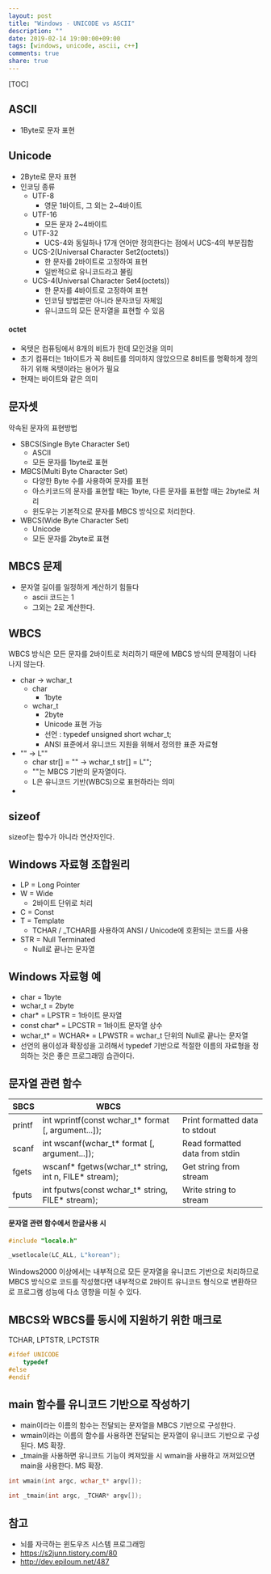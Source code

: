 ```yaml
---
layout: post
title: "Windows - UNICODE vs ASCII"
description: ""
date: 2019-02-14 19:00:00+09:00
tags: [windows, unicode, ascii, c++]
comments: true
share: true
---
```


[TOC]



## ASCII

- 1Byte로 문자 표현



## Unicode

- 2Byte로 문자 표현
- 인코딩 종류
  - UTF-8
    - 영문 1바이트, 그 외는 2~4바이트
  - UTF-16
    - 모든 문자 2~4바이트
  - UTF-32
    - UCS-4와 동일하나 17개 언어만 정의한다는 점에서 UCS-4의 부분집합
  - UCS-2(Universal Character Set2(octets))
    - 한 문자를 2바이트로 고정하여 표현
    - 일반적으로 유니코드라고 불림
  - UCS-4(Universal Character Set4(octets))
    - 한 문자를 4바이트로 고정하여 표현
    - 인코딩 방법뿐만 아니라 문자코딩 자체임
    - 유니코드의 모든 문자열을 표현할 수 있음

#### octet

- 옥텟은 컴퓨팅에서 8개의 비트가 한데 모인것을 의미
- 초기 컴퓨터는 1바이트가 꼭 8비트를 의미하지 않았으므로 8비트를 명확하게 정의하기 위해 옥텟이라는 용어가 필요
- 현재는 바이트와 같은 의미



## 문자셋

약속된 문자의 표현방법

- SBCS(Single Byte Character Set)
  - ASCII
  - 모든 문자를 1byte로 표현
- MBCS(Multi Byte Character Set)
  - 다양한 Byte 수를 사용하여 문자를 표현
  - 아스키코드의 문자를 표현할 때는 1byte, 다른 문자를 표현할 때는 2byte로 처리
  - 윈도우는 기본적으로 문자를 MBCS 방식으로 처리한다.
- WBCS(Wide Byte Character Set)
  - Unicode
  - 모든 문자를 2byte로 표현



## MBCS 문제

- 문자열 길이를 일정하게 계산하기 힘들다
  - ascii 코드는 1
  - 그외는 2로 계산한다.



## WBCS

WBCS 방식은 모든 문자를 2바이트로 처리하기 때문에 MBCS 방식의 문제점이 나타나지 않는다.

- char -> wchar_t
  - char
    - 1byte
  - wchar_t
    - 2byte
    - Unicode 표현 가능
    - 선언 : typedef unsigned short wchar_t;
    - ANSI 표준에서 유니코드 지원을 위해서 정의한 표준 자료형
- "" -> L""
  - char str[] = "" -> wchar_t str[] = L"";
  - ""는 MBCS 기반의 문자열이다.
  - L은 유니코드 기반(WBCS)으로 표현하라는 의미
- 



## sizeof

sizeof는 함수가 아니라 연산자인다.



## Windows 자료형 조합원리

- LP = Long Pointer
- W = Wide
  - 2바이트 단위로 처리
- C = Const
- T = Template
  - TCHAR / _TCHAR를 사용하여 ANSI / Unicode에 호환되는 코드를 사용
- STR = Null Terminated
  - Null로 끝나는 문자열



## Windows 자료형 예

- char = 1byte
- wchar_t = 2byte
- char* = LPSTR = 1바이트 문자열
- const char* = LPCSTR = 1바이트 문자열 상수
- wchar_t* = WCHAR* = LPWSTR = wchar_t 단위의 Null로 끝나는 문자열
- 선언의 용이성과 확장성을 고려해서 typedef 기반으로 적절한 이름의 자료형을 정의하는 것은 좋은 프로그래밍 습관이다.



## 문자열 관련 함수

| SBCS   | WBCS                                                  |                                |
| ------ | ----------------------------------------------------- | ------------------------------ |
| printf | int wprintf(const wchar_t* format [, argument...]);   | Print formatted data to stdout |
| scanf  | int wscanf(wchar_t* format [, argument...]);          | Read formatted data from stdin |
| fgets  | wscanf* fgetws(wchar_t* string, int n, FILE* stream); | Get string from stream         |
| fputs  | int fputws(const wchar_t* string, FILE* stream);      | Write string to stream         |



#### 문자열 관련 함수에서 한글사용 시

```cpp
#include "locale.h"

_wsetlocale(LC_ALL, L"korean");
```



Windows2000 이상에서는 내부적으로 모든 문자열을 유니코드 기반으로 처리하므로 MBCS 방식으로 코드를 작성했다면 내부적으로 2바이트 유니코드 형식으로 변환하므로 프로그램 성능에 다소 영향을 미칠 수 있다.



## MBCS와 WBCS를 동시에 지원하기 위한 매크로

TCHAR, LPTSTR, LPCTSTR

```cpp
#ifdef UNICODE
	typedef 
#else
#endif
```



## main 함수를 유니코드 기반으로 작성하기

- main이라는 이름의 함수는 전달되는 문자열을 MBCS 기반으로 구성한다.
- wmain이라는 이름의 함수를 사용하면 전달되는 문자열이 유니코드 기반으로 구성된다. MS 확장.
- _tmain을 사용하면 유니코드 기능이 켜져있을 시 wmain을 사용하고 꺼져있으면 main을 사용한다. MS 확장.

```cpp
int wmain(int argc, wchar_t* argv[]);

int _tmain(int argc, _TCHAR* argv[]);
```





## 참고

- 뇌를 자극하는 윈도우즈 시스템 프로그래밍
- <https://s2junn.tistory.com/80>
- <http://dev.epiloum.net/487>

